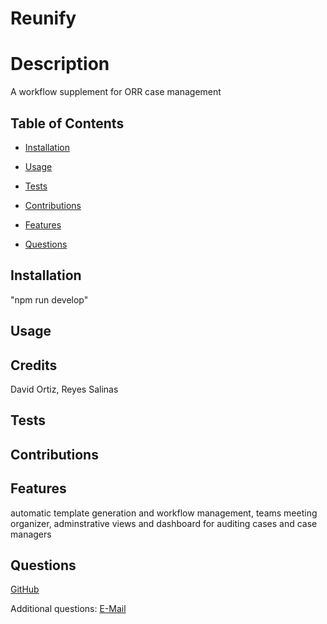 # Reunify
  
  
  
  # Description
  
  A workflow supplement for ORR case management
  
  ## Table of Contents

*  [Installation](#installation)

*  [Usage](#usage)

*  [Tests](#tests)

*  [Contributions](#contributions)

*  [Features](#features)

*  [Questions](#questions)


## Installation
  "npm run develop" 
## Usage
  
  
## Credits
  David Ortiz, Reyes Salinas
## Tests
  

## Contributions
  
  
## Features
  automatic template generation and workflow management, teams meeting organizer, adminstrative views and dashboard for auditing cases and case managers
  
## Questions

  [GitHub](https://github.com/MariachiMES)

  Additional questions: [E-Mail](mailto:davidjortizmusic@gmail.com)
